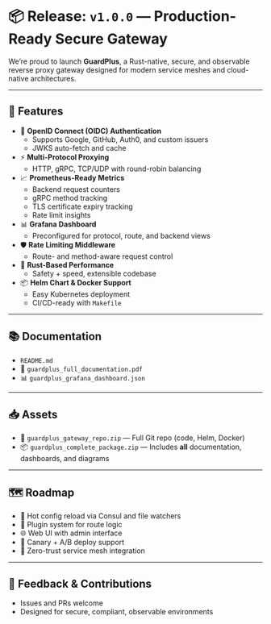 # 📦 Release: `v1.0.0` — Production-Ready Secure Gateway

We’re proud to launch **GuardPlus**, a Rust-native, secure, and observable reverse proxy gateway designed for modern service meshes and cloud-native architectures.

---

## 🚀 Features

- 🔐 **OpenID Connect (OIDC) Authentication**
  - Supports Google, GitHub, Auth0, and custom issuers
  - JWKS auto-fetch and cache
- ⚡ **Multi-Protocol Proxying**
  - HTTP, gRPC, TCP/UDP with round-robin balancing
- 📈 **Prometheus-Ready Metrics**
  - Backend request counters
  - gRPC method tracking
  - TLS certificate expiry tracking
  - Rate limit insights
- 📊 **Grafana Dashboard**
  - Preconfigured for protocol, route, and backend views
- 🛡️ **Rate Limiting Middleware**
  - Route- and method-aware request control
- 🧠 **Rust-Based Performance**
  - Safety + speed, extensible codebase
- 📦 **Helm Chart & Docker Support**
  - Easy Kubernetes deployment
  - CI/CD-ready with `Makefile`

---

## 📚 Documentation

- `README.md`
- 📄 `guardplus_full_documentation.pdf`
- 📊 `guardplus_grafana_dashboard.json`

---

## 📥 Assets

- 🔧 `guardplus_gateway_repo.zip` — Full Git repo (code, Helm, Docker)
- 📦 `guardplus_complete_package.zip` — Includes **all** documentation, dashboards, and diagrams

---

## 🗺️ Roadmap

- 🔄 Hot config reload via Consul and file watchers
- 🧩 Plugin system for route logic
- 🌐 Web UI with admin interface
- 🧪 Canary + A/B deploy support
- 🔗 Zero-trust service mesh integration

---

## 💬 Feedback & Contributions

- Issues and PRs welcome
- Designed for secure, compliant, observable environments